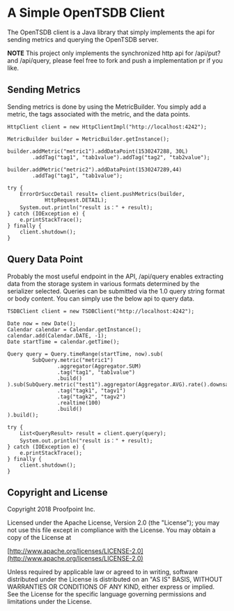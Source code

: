 A Simple OpenTSDB Client
====================

The OpenTSDB client is a Java library that simply implements the api for  sending metrics and querying the OpenTSDB server.

**NOTE** This project only implements the synchronized http api for /api/put? and /api/query, please feel free to fork and push a implementation pr 
if you like.

## Sending Metrics

Sending metrics is done by using the MetricBuilder. You simply add a metric, the tags associated with the metric, and
the data points.

	HttpClient client = new HttpClientImpl("http://localhost:4242");

    MetricBuilder builder = MetricBuilder.getInstance();

    builder.addMetric("metric1").addDataPoint(1530247288, 30L)
            .addTag("tag1", "tab1value").addTag("tag2", "tab2value");

    builder.addMetric("metric2").addDataPoint(1530247289,44)
            .addTag("tag1", "tab1value");

    try {
        ErrorOrSuccDetail result= client.pushMetrics(builder,
                HttpRequest.DETAIL);
        System.out.println("result is：" + result);
    } catch (IOException e) {
        e.printStackTrace();
    } finally {
        client.shutdown();
    }

## Query Data Point
Probably the most useful endpoint in the API, /api/query enables extracting data from the storage system in various 
formats determined by the serializer selected. Queries can be submitted via the 1.0 query string format or body content.
You can simply use the below api to query data.

    TSDBClient client = new TSDBClient("http://localhost:4242");

    Date now = new Date();
    Calendar calendar = Calendar.getInstance();
    calendar.add(Calendar.DATE, -1);
    Date startTime = calendar.getTime();

    Query query = Query.timeRange(startTime, now).sub(
            SubQuery.metric("metric1")
                    .aggregator(Aggregator.SUM)
                    .tag("tag1", "tab1value")
                    .build()
    ).sub(SubQuery.metric("test1").aggregator(Aggregator.AVG).rate().downsample("none")
                    .tag("tagk1", "tagv1")
                    .tag("tagk2", "tagv2")
                    .realtime(100)
                    .build()
    ).build();

    try {
        List<QueryResult> result = client.query(query);
        System.out.println("result is：" + result);
    } catch (IOException e) {
        e.printStackTrace();
    } finally {
        client.shutdown();
    }

## Copyright and License

Copyright 2018 Proofpoint Inc.

Licensed under the Apache License, Version 2.0 (the "License");
you may not use this file except in compliance with the License.
You may obtain a copy of the License at

[http://www.apache.org/licenses/LICENSE-2.0](http://www.apache.org/licenses/LICENSE-2.0)

Unless required by applicable law or agreed to in writing, software
distributed under the License is distributed on an "AS IS" BASIS,
WITHOUT WARRANTIES OR CONDITIONS OF ANY KIND, either express or implied.
See the License for the specific language governing permissions and
limitations under the License.
